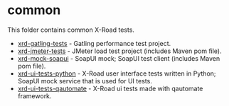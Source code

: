 # common

This folder contains common X-Road tests.

- [xrd-gatling-tests](xrd-gatling-tests) - Gatling performance test project.
- [xrd-jmeter-tests](xrd-jmeter-tests) - JMeter load test project (includes Maven pom file).
- [xrd-mock-soapui](xrd-mock-soapui) - SoapUI mock; SoapUI test client (includes Maven pom file).
- [xrd-ui-tests-python](xrd-ui-tests-python) - X-Road user interface tests written in Python; SoapUI mock service that is used for UI tests.
- [xrd-ui-tests-qautomate](xrd-ui-tests-qautomate) - X-Road ui tests made with qautomate framework.
